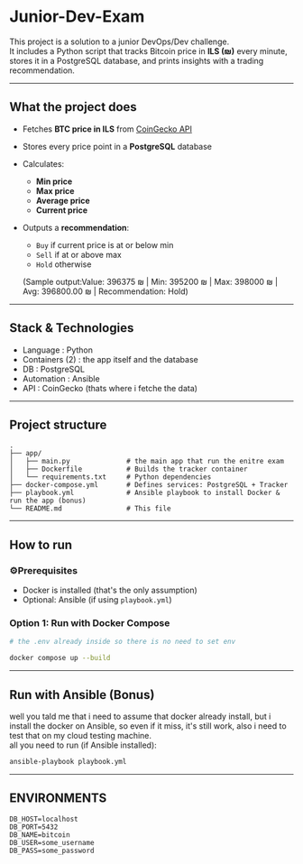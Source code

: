 
# Junior-Dev-Exam

This project is a solution to a junior DevOps/Dev challenge.  
It includes a Python script that tracks Bitcoin price in **ILS (₪)** every minute, stores it in a PostgreSQL database, and prints insights with a trading recommendation.

---

## What the project does
- Fetches **BTC price in ILS** from [CoinGecko API](https://www.coingecko.com/)
- Stores every price point in a **PostgreSQL** database
- Calculates:
  - **Min price**
  - **Max price**
  - **Average price**
  - **Current price**
- Outputs a **recommendation**:
  - `Buy` if current price is at or below min
  - `Sell` if at or above max
  - `Hold` otherwise

  (Sample output:Value:
  396375 ₪ | Min: 395200 ₪ | Max: 398000 ₪ | Avg: 396800.00 ₪ | Recommendation: Hold)

---
## Stack & Technologies
- Language : Python
- Containers (2) : the app itself and the database
- DB : PostgreSQL
- Automation : Ansible
- API : CoinGecko (thats where i fetche the data)

---
## Project structure
```text
.
├── app/
│   ├── main.py              # the main app that run the enitre exam
│   ├── Dockerfile           # Builds the tracker container
│   └── requirements.txt     # Python dependencies
├── docker-compose.yml       # Defines services: PostgreSQL + Tracker
├── playbook.yml             # Ansible playbook to install Docker & run the app (bonus)
└── README.md                # This file
```
---

## How to run

### ⚙Prerequisites
- Docker is installed (that's the only assumption)
- Optional: Ansible (if using `playbook.yml`)

### Option 1: Run with Docker Compose
```bash
# the .env already inside so there is no need to set env

docker compose up --build
```

---
## Run with Ansible (Bonus)
well you tald me that i need to assume that docker already install, but i install the docker on Ansible, so even if it miss, it's still work, also i need to test that on my cloud testing machine.            
all you need to run (if Ansible installed):
```bash
ansible-playbook playbook.yml
```
---
## ENVIRONMENTS
```text
DB_HOST=localhost
DB_PORT=5432
DB_NAME=bitcoin
DB_USER=some_username
DB_PASS=some_password
```

